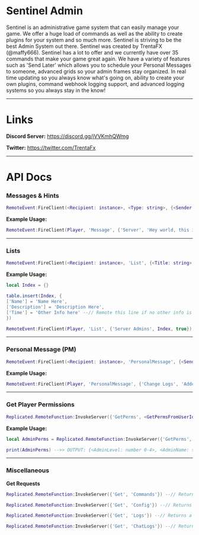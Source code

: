 # Sentinel Admin

Sentinel is an administrative game system that can easily manage your game. We offer a huge load of commands as well as the ability to create plugins for your system and so much more. Sentinel is striving to be the best Admin System out there. Sentinel was created by TrentaFX (@maffy666).
Sentinel has a lot to offer and we currently have over 35 commands that make your game great again. We have a variety of features such as 'Send Later' which allows you to schedule your Personal Messages to someone, advanced grids so your admin frames stay organized. In real time updating so you always know what's going on, ability to create your own plugins, command webhook logging support, and advanced logging systems so you always stay in the know!

_____

# Links

**Discord Server:** https://discord.gg/jVVKmhQWmg 

**Twitter:** https://twitter.com/TrentaFx

_____
# API Docs

### Messages & Hints

```lua
RemoteEvent:FireClient(<Recipient: instance>, <Type: string>, {<Sender: string>, <Description: string>})
```

**Example Usage:**

```lua
RemoteEvent:FireClient(Player, 'Message', {'Server', 'Hey world, this is a message'})
```

-----
### Lists

```lua
RemoteEvent:FireClient(<Recipient: instance>, 'List', {<Title: string>, <Content: table>, <ShowOther: bool>})
```

**Example Usage:**

```lua
local Index = {}

table.insert(Index, {
['Name'] = 'Name Here',
['Description'] = 'Description Here',
['Time'] = 'Other Info here' --// Remote this line if no other info is to be displayed
})

RemoteEvent:FireClient(Player, 'List', {'Server Admins', Index, true})
```

-----
### Personal Message (PM)

```lua
RemoteEvent:FireClient(<Recipient: instance>, 'PersonalMessage', {<Sender: string>, <Description: string>, <CanReply: bool>, <NotifPM: bool>})
```

**Example Usage:**

```lua
RemoteEvent:FireClient(Player, 'PersonalMessage', {'Change Logs', 'Added Drinks & Food' , false, false}) --// This instantly opens the PM without notif and is Read-Only
```

-----
### Get Player Permissions

```lua
Replicated.RemoteFunction:InvokeServer({'GetPerms', <GetPermsFromUserId: number/bool>})
```

**Example Usage:**

```lua
local AdminPerms = Replicated.RemoteFunction:InvokeServer({'GetPerms', false})

print(AdminPerms) -->> OUTPUT: {<AdminLevel: number 0-4>, <AdminName: string>}
```

-----
### Miscellaneous

**Get Requests**

```lua
Replicated.RemoteFunction:InvokeServer({'Get', 'Commands'}) --// Returns table of commands; names & alias
```

```lua
Replicated.RemoteFunction:InvokeServer({'Get', 'Config'}) --// Returns a table of the configuration settings; permissions, configuration, restrictions
```

```lua
Replicated.RemoteFunction:InvokeServer({'Get', 'Logs'}) --// Returns a table of logs; moderator, action & time
```

```lua
Replicated.RemoteFunction:InvokeServer({'Get', 'ChatLogs'}) --// Returns a table of chatlogs; player username, chat string & time
```
